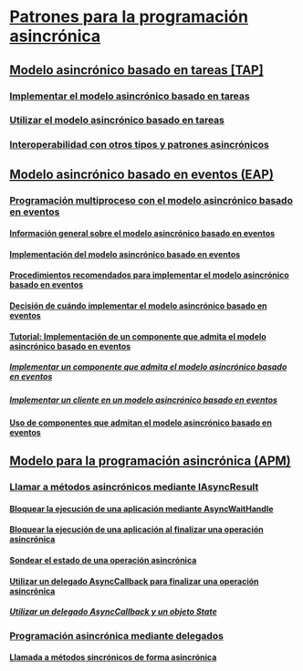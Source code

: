 # [Patrones para la programación asincrónica](index.md)
## [Modelo asincrónico basado en tareas [TAP]](task-based-asynchronous-pattern-tap.md)
### [Implementar el modelo asincrónico basado en tareas](implementing-the-task-based-asynchronous-pattern.md)
### [Utilizar el modelo asincrónico basado en tareas](consuming-the-task-based-asynchronous-pattern.md)
### [Interoperabilidad con otros tipos y patrones asincrónicos](interop-with-other-asynchronous-patterns-and-types.md)
## [Modelo asincrónico basado en eventos (EAP)](event-based-asynchronous-pattern-eap.md)
### [Programación multiproceso con el modelo asincrónico basado en eventos](multithreaded-programming-with-the-event-based-asynchronous-pattern.md)
#### [Información general sobre el modelo asincrónico basado en eventos](event-based-asynchronous-pattern-overview.md)
#### [Implementación del modelo asincrónico basado en eventos](implementing-the-event-based-asynchronous-pattern.md)
#### [Procedimientos recomendados para implementar el modelo asincrónico basado en eventos](best-practices-for-implementing-the-event-based-asynchronous-pattern.md)
#### [Decisión de cuándo implementar el modelo asincrónico basado en eventos](deciding-when-to-implement-the-event-based-asynchronous-pattern.md)
#### [Tutorial: Implementación de un componente que admita el modelo asincrónico basado en eventos](component-that-supports-the-event-based-asynchronous-pattern.md)
##### [Implementar un componente que admita el modelo asincrónico basado en eventos](component-that-supports-the-event-based-asynchronous-pattern.md)
##### [Implementar un cliente en un modelo asincrónico basado en eventos](how-to-implement-a-client-of-the-event-based-asynchronous-pattern.md)
#### [Uso de componentes que admitan el modelo asincrónico basado en eventos](how-to-use-components-that-support-the-event-based-asynchronous-pattern.md)
## [Modelo para la programación asincrónica (APM)](asynchronous-programming-model-apm.md)
### [Llamar a métodos asincrónicos mediante IAsyncResult](calling-asynchronous-methods-using-iasyncresult.md)
#### [Bloquear la ejecución de una aplicación mediante AsyncWaitHandle](blocking-application-execution-using-an-asyncwaithandle.md)
#### [Bloquear la ejecución de una aplicación al finalizar una operación asincrónica](blocking-application-execution-by-ending-an-async-operation.md)
#### [Sondear el estado de una operación asincrónica](polling-for-the-status-of-an-asynchronous-operation.md)
#### [Utilizar un delegado AsyncCallback para finalizar una operación asincrónica](using-an-asynccallback-delegate-to-end-an-asynchronous-operation.md)
##### [Utilizar un delegado AsyncCallback y un objeto State](using-an-asynccallback-delegate-and-state-object.md)
### [Programación asincrónica mediante delegados](asynchronous-programming-using-delegates.md)
#### [Llamada a métodos sincrónicos de forma asincrónica](calling-synchronous-methods-asynchronously.md)
